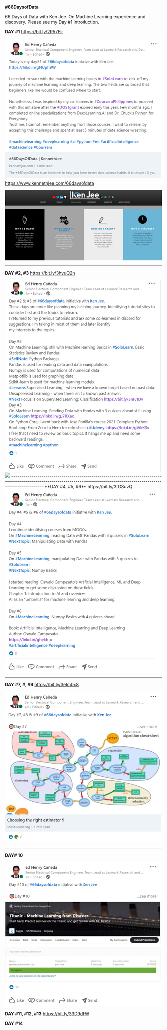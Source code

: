 **#66DaysofData**

66 Days of Data with Ken Jee. On Machine Learning experience and discovery. Please see my Day #1 introduction. 

**DAY #1**
https://bit.ly/2R57Flr

<img src="https://github.com/EdCaneda/66DaysofData/blob/main/Images_Folder/LinkedIn/LinkedIn_Day%231.png" width="500px" height="auto">    https://www.kennethjee.com/66daysofdata 

[![Watch the video](https://github.com/EdCaneda/66DaysofData/blob/main/Images_Folder/Other_Screenshots/KenJee_website.png)](https://www.youtube.com/watch?v=qV_AlRwhI3I&t=105s)


----------------------------------------------------------------------------------------------------------------------------------------------------------------------------


**DAY #2, #3**
https://bit.ly/3hyuQ2n

<img src="https://github.com/EdCaneda/66DaysofData/blob/b1ed63db826e37e224bc0ef6bd9219aa87f06506/Images_Folder/LinkedIn/LinkedIn_Day%232%2C3.png"  width="500px" height="auto">

<img src="https://github.com/EdCaneda/66DaysofData/blob/main/Titanic_dataset/ReadingDatawithPandas.ipynb">
----------------------------------------------------------------------------------------------------------------------------------------------------------------------------
**DAY #4, #5, #6**
https://bit.ly/3tGSuvQ

<img src="https://github.com/EdCaneda/66DaysofData/blob/b1ed63db826e37e224bc0ef6bd9219aa87f06506/Images_Folder/LinkedIn/LinkedIn_Day%234%2C5%2C6.png"  width="500px" height="auto">

----------------------------------------------------------------------------------------------------------------------------------------------------------------------------
**DAY #7, #, #9**
https://bit.ly/3eIm0x8

<img src="https://github.com/EdCaneda/66DaysofData/blob/b1ed63db826e37e224bc0ef6bd9219aa87f06506/Images_Folder/LinkedIn/LinkedIn_Day%237%2C8%2C9.png"  width="500px" height="auto">

----------------------------------------------------------------------------------------------------------------------------------------------------------------------------
**DAY# 10**

<img src="https://github.com/EdCaneda/66DaysofData/blob/b1ed63db826e37e224bc0ef6bd9219aa87f06506/Images_Folder/LinkedIn/LinkedIn_Day%2310.png" width="500px" height="auto">

**DAY #11, #12, #13**
https://bit.ly/33D9dFW

**DAY #14**
